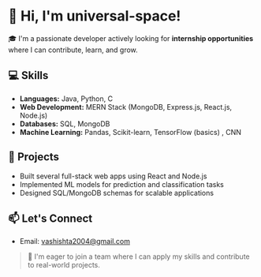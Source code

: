 # 👋 Hi, I'm universal-space!

🎓 I'm a passionate developer actively looking for **internship opportunities** where I can contribute, learn, and grow.

## 💻 Skills
- **Languages:** Java, Python, C
- **Web Development:** MERN Stack (MongoDB, Express.js, React.js, Node.js)
- **Databases:** SQL, MongoDB
- **Machine Learning:** Pandas, Scikit-learn, TensorFlow (basics) , CNN

## 🔭 Projects
- Built several full-stack web apps using React and Node.js
- Implemented ML models for prediction and classification tasks
- Designed SQL/MongoDB schemas for scalable applications

## 📫 Let's Connect
- Email: vashishta2004@gmail.com

> 📌 I'm eager to join a team where I can apply my skills and contribute to real-world projects.
